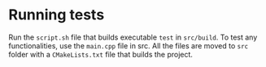 # Running tests

Run the `script.sh` file that builds executable `test` in `src/build`. To test any functionalities, use the `main.cpp` file in src. All the files are moved to `src` folder with a `CMakeLists.txt` file that builds the project.